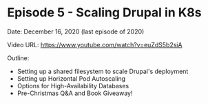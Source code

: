 # Episode 5 - Scaling Drupal in K8s

Date: December 16, 2020 (last episode of 2020)

Video URL: https://www.youtube.com/watch?v=euZdS5b2siA

Outline:

  - Setting up a shared filesystem to scale Drupal's deployment
  - Setting up Horizontal Pod Autoscaling
  - Options for High-Availability Databases
  - Pre-Christmas Q&A and Book Giveaway!
